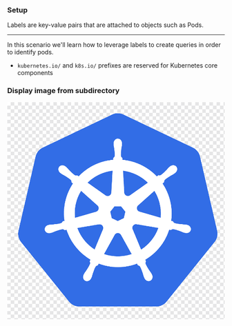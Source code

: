 
<br>

### Setup 

Labels are key-value pairs that are attached to objects such as Pods.
<hr>
In this scenario we'll learn how to leverage labels to create queries in order to identify pods.

* `kubernetes.io/` and `k8s.io/` prefixes are reserved for Kubernetes core components

### Display image from subdirectory

![Scan results](./assets/k8s.png)